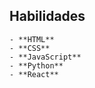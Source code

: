 ## Habilidades

```{.skills style="background-color: #ffcc00; padding: 10px; border-radius: 8px; color: #fff; text-align: center;"}
- **HTML**
- **CSS**
- **JavaScript**
- **Python**
- **React**

